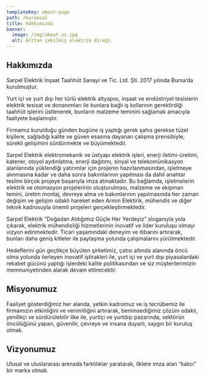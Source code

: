 ```yaml
---
templateKey: about-page
path: /kurumsal
title: Hakkımızda
banner:
  image: /img/about_us.jpg
  alt: Alttan çekilmiş elektrik direği.
---
```

## Hakkımızda

Sarpel Elektrik İnşaat Taahhüt Sanayi ve Tic. Ltd. Şti. 2017 yılında Bursa’da kurulmuştur.

Yurt içi ve yurt dışı her türlü elektrik altyapısı, inşaat ve endüstriyel tesislerin elektrik tesisat ve donanımları ile bunlara bağlı iş kollarının gerektirdiği taahhüt işlerini üstlenerek, bunların malzeme teminini sağlamak amacıyla faaliyete başlamıştır.

Firmamız kurulduğu günden bugüne iş yaptığı gerek şahıs gerekse tüzel kişilere, sağladığı kalite ve güven esasına dayanan çalışma prensibiyle, sürekli gelişimini sürdürmekte ve büyümektedir.

Sarpel Elektrik elektromekanik ve üstyapı elektrik işleri, enerji iletimi-üretimi, katener, otoyol aydınlatma, enerji dağıtımı, sinyal ve telekomünikasyon alanlarında yüklendiği yatırımlar için projenin hazırlanmasından, işletmeye alınmasına kadar ve daha sonra bakımlarının yapılması da dahil anahtar teslimi birçok projeye başarıyla imza atmaktadır. Bu bağlamda, işletmelerin elektrik ve otomasyon projelerinin oluşturulması, malzeme ve ekipman temini, üretim montaj, devreye alma ve bakımlarının yapılmasında her zaman değişim ve gelişim odaklı hareket eden Armin Elektirik, mühendis ve diğer teknik kadrosuyla önemli projeleri gerçekleştirmektedir.

Sarpel Elektrik “Doğadan Aldığımız Güçle Her Yerdeyiz” sloganıyla yola çıkarak, elektrik mühendisliği hizmetlerinin inovatif ve lider kuruluşu olmayı vizyon edinmektedir. Ticari yaşamındaki deneyim ve itibarını artırarak, bunları daha geniş kitleler ile paylaşma yolunda çalışmalarını yürütmektedir.

Hedeflerini gün geçtikçe büyüten şirketimiz, çatısı altında alanında öncü olma yolunda ilerleyen inovatif iştirakleri ile, yurt içi ve yurt dışı piyasalardaki rekabet gücünü yaptığı işlerdeki kalite politikasından ve siz müşterilerimizin memnuniyetinden alarak devam ettirecektir.

## Misyonumuz

Faaliyet gösterdiğimiz her alanda, yetkin kadromuz ve iş tecrübemiz ile firmamızın etkinliğini ve verimliliğini artırarak, benimsediğimiz çözüm odaklı, yenilikçi ve sürdürülebilir ilke ile, yurtiçi ve yurtdışı pazarında, sektörün öncülüğünü yapan, güvenilir, çevreye ve insana duyarlı, saygın bir kuruluş olmak.

## Vizyonumuz

Ulusal ve uluslararası arenada farklılıklar yaratarak, ilklere imza atan “kalıcı” bir marka olmak.